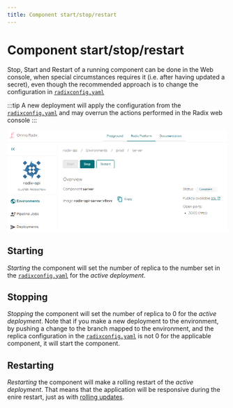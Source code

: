 ```yaml
---
title: Component start/stop/restart
---
```


# Component start/stop/restart

Stop, Start and Restart of a running component can be done in the Web console, when special circumstances requires it (i.e. after having updated a secret), even though the recommended approach is to change the configuration in [`radixconfig.yaml`](/docs/references/reference-radix-config/)

:::tip
A new deployment will apply the configuration from the [`radixconfig.yaml`](/docs/references/reference-radix-config/) and may overrun the actions performed in the Radix web console
:::

![Component-stop-start-restart](./Component-stop-start-restart.png)

## Starting

*Starting* the component will set the number of replica to the number set in the [`radixconfig.yaml`](/docs/references/reference-radix-config/) for the *active deployment*.

## Stopping

*Stopping* the component will set the number of replica to 0 for the *active deployment*. Note that if you make a new deployment to the environment, by pushing a change to the branch mapped to the environment, and the replica configuration in the [`radixconfig.yaml`](/docs/references/reference-radix-config/) is not  0 for the applicable component, it will start the component.

## Restarting

*Restarting* the component will make a rolling restart of the *active deployment*. That means that the application will be responsive during the enire restart, just as with [rolling updates](/docs/docs/topic-rollingupdate/).
